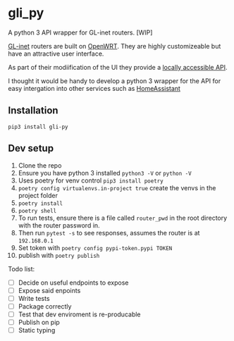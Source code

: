 # gli_py
A python 3 API wrapper for GL-inet routers. [WIP]

[GL-inet](https://www.gl-inet.com/) routers are built on [OpenWRT](https://openwrt.org/). They are highly customizeable but have an attractive user interface.

As part of their modiification of the UI they provide a [locally accessible API](https://dev.gl-inet.com/api).

I thought it would be handy to develop a python 3 wrapper for the API for easy intergation into other services such as [HomeAssistant](https://www.home-assistant.io/)

## Installation
`pip3 install gli-py`

## Dev setup
1. Clone the repo
2. Ensure you have python 3 installed `python3 -V` or `python -V`
3. Uses poetry for venv control `pip3 install poetry`
4. `poetry config virtualenvs.in-project true` create the venvs in the project folder
5. `poetry install`
6. `poetry shell`
7. To run tests, ensure there is a file called `router_pwd` in the root directory with the router password in.
8. Then run `pytest -s` to see responses, assumes the router is at `192.168.0.1`
9. Set token with `poetry config pypi-token.pypi TOKEN`
10. publish with `poetry publish`

Todo list:
- [ ] Decide on useful endpoints to expose
- [ ] Expose said enpoints
- [ ] Write tests
- [ ] Package correctly
- [ ] Test that dev enviroment is re-producable
- [ ] Publish on pip
- [ ] Static typing
